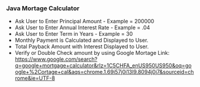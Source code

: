### Java Mortage Calculator
- Ask User to Enter Principal Amount - Example = 200000
- Ask User to Enter Annual Interest Rate - Example = .04
- Ask User to Enter Term in Years - Example = 30
- Monthly Payment is Calculated and Displayed to User.
- Total Payback Amount with Interest Displayed to User.
- Verify or Double Check amount by using Google Mortage Link: 
https://www.google.com/search?q=google+mortgage+calculator&rlz=1C5CHFA_enUS950US950&oq=google+%2Cortage+cal&aqs=chrome.1.69i57j0i13l9.8094j0j7&sourceid=chrome&ie=UTF-8